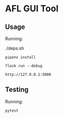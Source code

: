 # AFL GUI Tool

## Usage
Running:

./deps.sh

`pipenv install`

`flask run --debug`

`http://127.0.0.1:5000`

## Testing
Running: 

`pytest`
